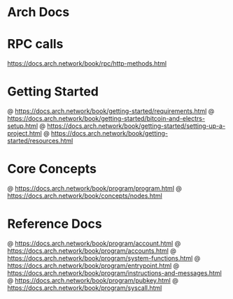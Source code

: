 # Arch Docs

# RPC calls
https://docs.arch.network/book/rpc/http-methods.html

# Getting Started
@ https://docs.arch.network/book/getting-started/requirements.html
@ https://docs.arch.network/book/getting-started/bitcoin-and-electrs-setup.html
@ https://docs.arch.network/book/getting-started/setting-up-a-project.html
@ https://docs.arch.network/book/getting-started/resources.html

# Core Concepts
@ https://docs.arch.network/book/program/program.html 
@ https://docs.arch.network/book/concepts/nodes.html

# Reference Docs
@ https://docs.arch.network/book/program/account.html 
@ https://docs.arch.network/book/program/accounts.html 
@ https://docs.arch.network/book/program/system-functions.html 
@ https://docs.arch.network/book/program/entrypoint.html 
@ https://docs.arch.network/book/program/instructions-and-messages.html 
@ https://docs.arch.network/book/program/pubkey.html 
@ https://docs.arch.network/book/program/syscall.html 

